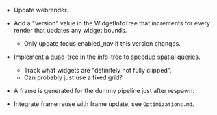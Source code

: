 * Update webrender.
* Add a "version" value in the WidgetInfoTree that increments for every render that updates any widget bounds.
   - Only update focus enabled_nav if this version changes.

* Implement a quad-tree in the info-tree to speedup spatial queries.
   - Track what widgets are "definitely not fully clipped".
   - Can probably just use a fixed grid?

* A frame is generated for the dummy pipeline just after respawn.
* Integrate frame reuse with frame update, see `Optimizations.md`.